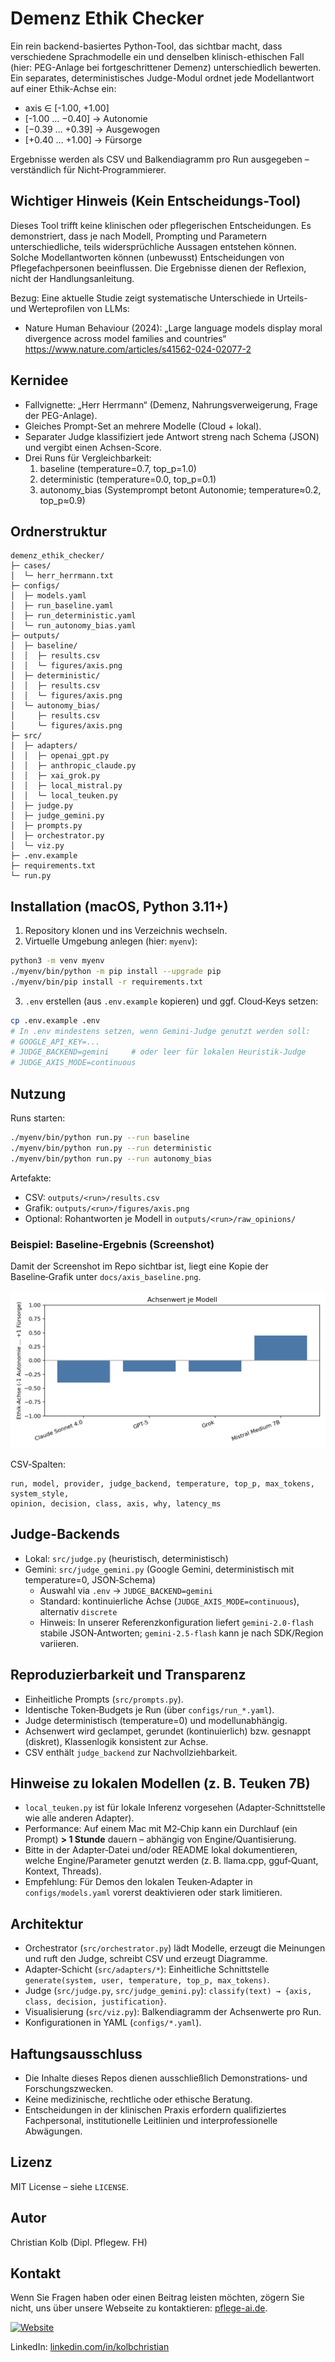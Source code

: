 # Demenz Ethik Checker

Ein rein backend-basiertes Python-Tool, das sichtbar macht, dass verschiedene Sprachmodelle ein und denselben klinisch-ethischen Fall (hier: PEG-Anlage bei fortgeschrittener Demenz) unterschiedlich bewerten. Ein separates, deterministisches Judge-Modul ordnet jede Modellantwort auf einer Ethik-Achse ein:

- axis ∈ [-1.00, +1.00]
- [-1.00 … −0.40] → Autonomie
- [−0.39 … +0.39] → Ausgewogen
- [+0.40 … +1.00] → Fürsorge

Ergebnisse werden als CSV und Balkendiagramm pro Run ausgegeben – verständlich für Nicht‑Programmierer.

## Wichtiger Hinweis (Kein Entscheidungs-Tool)
Dieses Tool trifft keine klinischen oder pflegerischen Entscheidungen. Es demonstriert, dass je nach Modell, Prompting und Parametern unterschiedliche, teils widersprüchliche Aussagen entstehen können. Solche Modellantworten können (unbewusst) Entscheidungen von Pflegefachpersonen beeinflussen. Die Ergebnisse dienen der Reflexion, nicht der Handlungsanleitung.

Bezug: Eine aktuelle Studie zeigt systematische Unterschiede in Urteils- und Werteprofilen von LLMs:
- Nature Human Behaviour (2024): „Large language models display moral divergence across model families and countries“
  https://www.nature.com/articles/s41562-024-02077-2

## Kernidee
- Fallvignette: „Herr Herrmann“ (Demenz, Nahrungsverweigerung, Frage der PEG-Anlage).
- Gleiches Prompt-Set an mehrere Modelle (Cloud + lokal).
- Separater Judge klassifiziert jede Antwort streng nach Schema (JSON) und vergibt einen Achsen-Score.
- Drei Runs für Vergleichbarkeit:
  1) baseline (temperature=0.7, top_p=1.0)
  2) deterministic (temperature=0.0, top_p=0.1)
  3) autonomy_bias (Systemprompt betont Autonomie; temperature≈0.2, top_p≈0.9)

## Ordnerstruktur
```
demenz_ethik_checker/
├─ cases/
│  └─ herr_herrmann.txt
├─ configs/
│  ├─ models.yaml
│  ├─ run_baseline.yaml
│  ├─ run_deterministic.yaml
│  └─ run_autonomy_bias.yaml
├─ outputs/
│  ├─ baseline/
│  │  ├─ results.csv
│  │  └─ figures/axis.png
│  ├─ deterministic/
│  │  ├─ results.csv
│  │  └─ figures/axis.png
│  └─ autonomy_bias/
│     ├─ results.csv
│     └─ figures/axis.png
├─ src/
│  ├─ adapters/
│  │  ├─ openai_gpt.py
│  │  ├─ anthropic_claude.py
│  │  ├─ xai_grok.py
│  │  ├─ local_mistral.py
│  │  └─ local_teuken.py
│  ├─ judge.py
│  ├─ judge_gemini.py
│  ├─ prompts.py
│  ├─ orchestrator.py
│  └─ viz.py
├─ .env.example
├─ requirements.txt
└─ run.py
```

## Installation (macOS, Python 3.11+)
1) Repository klonen und ins Verzeichnis wechseln.
2) Virtuelle Umgebung anlegen (hier: `myenv`):
```bash
python3 -m venv myenv
./myenv/bin/python -m pip install --upgrade pip
./myenv/bin/pip install -r requirements.txt
```
3) `.env` erstellen (aus `.env.example` kopieren) und ggf. Cloud‑Keys setzen:
```bash
cp .env.example .env
# In .env mindestens setzen, wenn Gemini-Judge genutzt werden soll:
# GOOGLE_API_KEY=...
# JUDGE_BACKEND=gemini     # oder leer für lokalen Heuristik-Judge
# JUDGE_AXIS_MODE=continuous
```

## Nutzung
Runs starten:
```bash
./myenv/bin/python run.py --run baseline
./myenv/bin/python run.py --run deterministic
./myenv/bin/python run.py --run autonomy_bias
```
Artefakte:
- CSV: `outputs/<run>/results.csv`
- Grafik: `outputs/<run>/figures/axis.png`
- Optional: Rohantworten je Modell in `outputs/<run>/raw_opinions/`

### Beispiel: Baseline‑Ergebnis (Screenshot)

Damit der Screenshot im Repo sichtbar ist, liegt eine Kopie der Baseline‑Grafik unter `docs/axis_baseline.png`.

![Baseline Axis (Beispiel)](docs/axis_baseline.png)

CSV‑Spalten:
```
run, model, provider, judge_backend, temperature, top_p, max_tokens, system_style,
opinion, decision, class, axis, why, latency_ms
```

## Judge-Backends
- Lokal: `src/judge.py` (heuristisch, deterministisch)
- Gemini: `src/judge_gemini.py` (Google Gemini, deterministisch mit temperature=0, JSON‑Schema)
  - Auswahl via `.env` → `JUDGE_BACKEND=gemini`
  - Standard: kontinuierliche Achse (`JUDGE_AXIS_MODE=continuous`), alternativ `discrete`
  - Hinweis: In unserer Referenzkonfiguration liefert `gemini-2.0-flash` stabile JSON‑Antworten; `gemini-2.5-flash` kann je nach SDK/Region variieren.

## Reproduzierbarkeit und Transparenz
- Einheitliche Prompts (`src/prompts.py`).
- Identische Token‑Budgets je Run (über `configs/run_*.yaml`).
- Judge deterministisch (temperature=0) und modellunabhängig.
- Achsenwert wird geclampet, gerundet (kontinuierlich) bzw. gesnappt (diskret), Klassenlogik konsistent zur Achse.
- CSV enthält `judge_backend` zur Nachvollziehbarkeit.

## Hinweise zu lokalen Modellen (z. B. Teuken 7B)
- `local_teuken.py` ist für lokale Inferenz vorgesehen (Adapter‑Schnittstelle wie alle anderen Adapter).
- Performance: Auf einem Mac mit M2‑Chip kann ein Durchlauf (ein Prompt) **> 1 Stunde** dauern – abhängig von Engine/Quantisierung.
- Bitte in der Adapter‑Datei und/oder README lokal dokumentieren, welche Engine/Parameter genutzt werden (z. B. llama.cpp, gguf‑Quant, Kontext, Threads).
- Empfehlung: Für Demos den lokalen Teuken‑Adapter in `configs/models.yaml` vorerst deaktivieren oder stark limitieren.

## Architektur
- Orchestrator (`src/orchestrator.py`) lädt Modelle, erzeugt die Meinungen und ruft den Judge, schreibt CSV und erzeugt Diagramme.
- Adapter‑Schicht (`src/adapters/*`): Einheitliche Schnittstelle `generate(system, user, temperature, top_p, max_tokens)`.
- Judge (`src/judge.py`, `src/judge_gemini.py`): `classify(text) → {axis, class, decision, justification}`.
- Visualisierung (`src/viz.py`): Balkendiagramm der Achsenwerte pro Run.
- Konfigurationen in YAML (`configs/*.yaml`).

## Haftungsausschluss
- Die Inhalte dieses Repos dienen ausschließlich Demonstrations‑ und Forschungszwecken.
- Keine medizinische, rechtliche oder ethische Beratung.
- Entscheidungen in der klinischen Praxis erfordern qualifiziertes Fachpersonal, institutionelle Leitlinien und interprofessionelle Abwägungen.

## Lizenz
MIT License – siehe `LICENSE`.

## Autor

Christian Kolb (Dipl. Pflegew. FH)

## Kontakt

Wenn Sie Fragen haben oder einen Beitrag leisten möchten, zögern Sie nicht, uns über unsere Webseite zu kontaktieren: [pflege-ai.de](https://pflege-ai.de/).

[![Website](https://img.shields.io/badge/Pflege--AI-Webseite-%230f0122?style=flat&logo=Web&logoColor=ff8154)](https://pflege-ai.de/)

LinkedIn: [linkedin.com/in/kolbchristian](https://www.linkedin.com/in/kolbchristian/)
